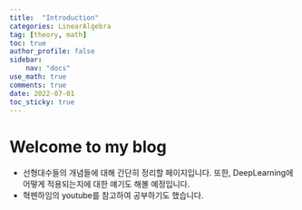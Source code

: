 ```yaml
---
title:  "Introduction"
categories: LinearAlgebra
tag: [theory, math]
toc: true
author_profile: false
sidebar:
    nav: "docs"
use_math: true
comments: true
date: 2022-07-01
toc_sticky: true
---
```


# Welcome to my blog

- 선형대수들의 개념들에 대해 간단히 정리할 페이지입니다. 또한, DeepLearning에 어떻게 적용되는지에 대한 얘기도 해볼 예정입니다.
- 혁펜하임의 youtube를 참고하여 공부하기도 했습니다.